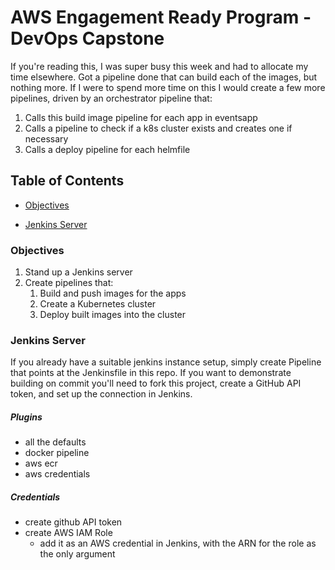 # AWS Engagement Ready Program - DevOps Capstone
If you're reading this, I was super busy this week and had to allocate my time elsewhere. Got a pipeline done that can build each of the images, but nothing more. If I were to spend more time on this I would create a few more pipelines, driven by an orchestrator pipeline that:
1. Calls this build image pipeline for each app in eventsapp
1. Calls a pipeline to check if a k8s cluster exists and creates one if necessary
1. Calls a deploy pipeline for each helmfile

## Table of Contents

- [Objectives](#objectives)

- [Jenkins Server](#jenkins-server)

### Objectives
1. Stand up a Jenkins server
1. Create pipelines that:
    1. Build and push images for the apps
    1. Create a Kubernetes cluster
    1. Deploy built images into the cluster

### Jenkins Server
If you already have a suitable jenkins instance setup, simply create Pipeline that points at the Jenkinsfile in this repo.
If you want to demonstrate building on commit you'll need to fork this project, create a GitHub API token, and set up the connection in Jenkins.


##### Plugins
- all the defaults
- docker pipeline
- aws ecr
- aws credentials

##### Credentials
- create github API token
- create AWS IAM Role
    - add it as an AWS credential in Jenkins, with the ARN for the role as the only argument
